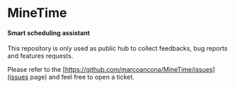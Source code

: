 # MineTime
#### Smart scheduling assistant
This repository is only used as public hub to collect feedbacks, bug reports and features requests. 

Please refer to the [https://github.com/marcoancona/MineTime/issues](issues page) and feel free to open a ticket.
